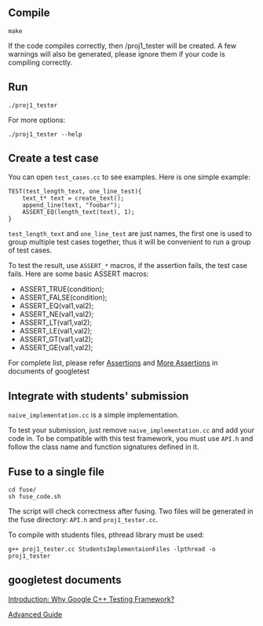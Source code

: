 Compile
-------

    make

If the code compiles correctly, then /proj1_tester will be created. A few warnings will also be generated, please ignore them if your code is compiling correctly.

Run
-----

    ./proj1_tester

For more options:

    ./proj1_tester --help

Create a test case
------------------

You can open `test_cases.cc` to see examples. Here is one simple example:

    TEST(test_length_text, one_line_test){
        text_t* text = create_text();
        append_line(text, "foobar");
        ASSERT_EQ(length_text(text), 1);
    }

`test_length_text` and `one_line_test` are just names, the first one is used to group multiple test cases together, thus it will be convenient to run a group of test cases.

To test the result, use `ASSERT_*` macros, if the assertion fails, the test case fails. Here are some basic ASSERT macros:
* ASSERT_TRUE(condition);
* ASSERT_FALSE(condition);
* ASSERT_EQ(val1,val2);
* ASSERT_NE(val1,val2);
* ASSERT_LT(val1,val2);
* ASSERT_LE(val1,val2);
* ASSERT_GT(val1,val2);
* ASSERT_GE(val1,val2);

For complete list, please refer [Assertions](https://github.com/google/googletest/blob/master/googletest/docs/Primer.md#assertions) and [More Assertions](https://github.com/google/googletest/blob/master/googletest/docs/AdvancedGuide.md#more-assertions) in documents of googletest

Integrate with students' submission
-----------------------------------
`naive_implementation.cc` is a simple implementation.

To test your submission, just remove `naive_implementation.cc` and add your code in. To be compatible with this test framework, you must use `API.h` and follow the class name and function signatures defined in it.

Fuse to a single file
---------------------
    cd fuse/
    sh fuse_code.sh
The script will check correctness after fusing. Two files will be generated in the fuse directory: `API.h` and `proj1_tester.cc`.

To compile with students files, pthread library must be used:

    g++ proj1_tester.cc StudentsImplementaionFiles -lpthread -o proj1_tester

googletest documents
--------------------
[Introduction: Why Google C++ Testing Framework?](https://github.com/google/googletest/blob/master/googletest/docs/Primer.md#introduction-why-google-c-testing-framework)

[Advanced Guide](https://github.com/google/googletest/blob/master/googletest/docs/AdvancedGuide.md)
